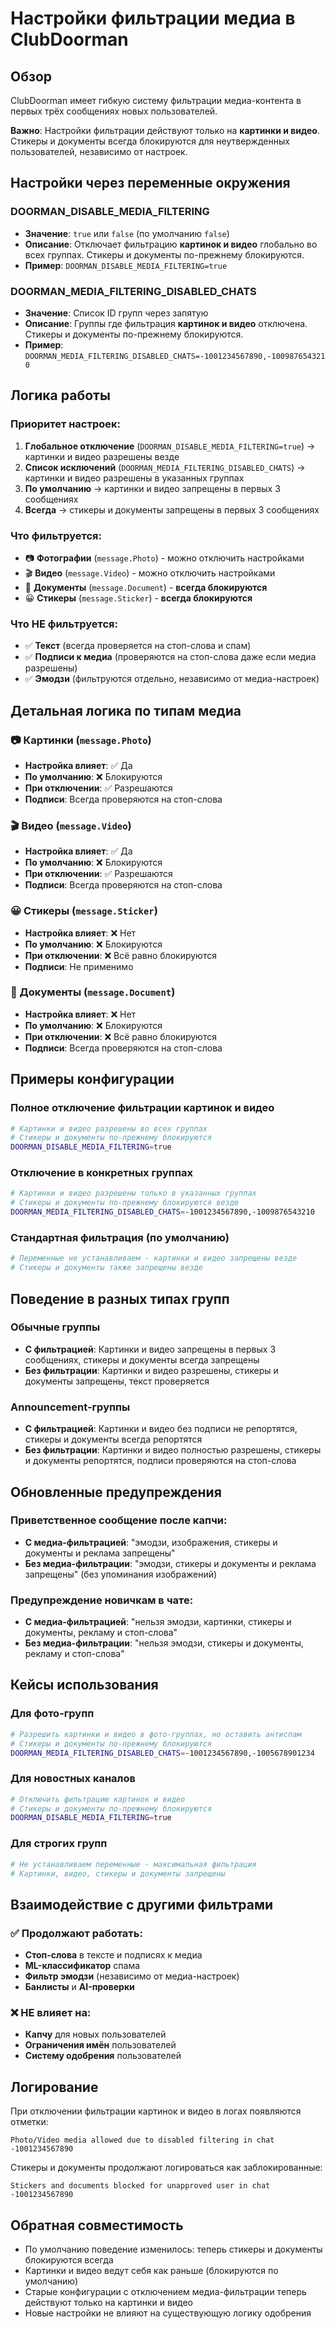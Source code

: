 # Настройки фильтрации медиа в ClubDoorman

## Обзор

ClubDoorman имеет гибкую систему фильтрации медиа-контента в первых трёх сообщениях новых пользователей.

**Важно**: Настройки фильтрации действуют только на **картинки и видео**. Стикеры и документы всегда блокируются для неутвержденных пользователей, независимо от настроек.

## Настройки через переменные окружения

### DOORMAN_DISABLE_MEDIA_FILTERING
- **Значение**: `true` или `false` (по умолчанию `false`)
- **Описание**: Отключает фильтрацию **картинок и видео** глобально во всех группах. Стикеры и документы по-прежнему блокируются.
- **Пример**: `DOORMAN_DISABLE_MEDIA_FILTERING=true`

### DOORMAN_MEDIA_FILTERING_DISABLED_CHATS
- **Значение**: Список ID групп через запятую
- **Описание**: Группы где фильтрация **картинок и видео** отключена. Стикеры и документы по-прежнему блокируются.
- **Пример**: `DOORMAN_MEDIA_FILTERING_DISABLED_CHATS=-1001234567890,-1009876543210`

## Логика работы

### Приоритет настроек:
1. **Глобальное отключение** (`DOORMAN_DISABLE_MEDIA_FILTERING=true`) → картинки и видео разрешены везде
2. **Список исключений** (`DOORMAN_MEDIA_FILTERING_DISABLED_CHATS`) → картинки и видео разрешены в указанных группах
3. **По умолчанию** → картинки и видео запрещены в первых 3 сообщениях
4. **Всегда** → стикеры и документы запрещены в первых 3 сообщениях

### Что фильтруется:
- 📷 **Фотографии** (`message.Photo`) - можно отключить настройками
- 🎬 **Видео** (`message.Video`) - можно отключить настройками
- 📎 **Документы** (`message.Document`) - **всегда блокируются**
- 😀 **Стикеры** (`message.Sticker`) - **всегда блокируются**

### Что НЕ фильтруется:
- ✅ **Текст** (всегда проверяется на стоп-слова и спам)
- ✅ **Подписи к медиа** (проверяются на стоп-слова даже если медиа разрешены)
- ✅ **Эмодзи** (фильтруются отдельно, независимо от медиа-настроек)

## Детальная логика по типам медиа

### 📷 Картинки (`message.Photo`)
- **Настройка влияет**: ✅ Да
- **По умолчанию**: ❌ Блокируются
- **При отключении**: ✅ Разрешаются
- **Подписи**: Всегда проверяются на стоп-слова

### 🎬 Видео (`message.Video`)
- **Настройка влияет**: ✅ Да
- **По умолчанию**: ❌ Блокируются
- **При отключении**: ✅ Разрешаются
- **Подписи**: Всегда проверяются на стоп-слова

### 😀 Стикеры (`message.Sticker`)
- **Настройка влияет**: ❌ Нет
- **По умолчанию**: ❌ Блокируются
- **При отключении**: ❌ Всё равно блокируются
- **Подписи**: Не применимо

### 📎 Документы (`message.Document`)
- **Настройка влияет**: ❌ Нет
- **По умолчанию**: ❌ Блокируются
- **При отключении**: ❌ Всё равно блокируются
- **Подписи**: Всегда проверяются на стоп-слова

## Примеры конфигурации

### Полное отключение фильтрации картинок и видео
```bash
# Картинки и видео разрешены во всех группах
# Стикеры и документы по-прежнему блокируются
DOORMAN_DISABLE_MEDIA_FILTERING=true
```

### Отключение в конкретных группах
```bash
# Картинки и видео разрешены только в указанных группах
# Стикеры и документы по-прежнему блокируются везде
DOORMAN_MEDIA_FILTERING_DISABLED_CHATS=-1001234567890,-1009876543210
```

### Стандартная фильтрация (по умолчанию)
```bash
# Переменные не устанавливаем - картинки и видео запрещены везде
# Стикеры и документы также запрещены везде
```

## Поведение в разных типах групп

### Обычные группы
- **С фильтрацией**: Картинки и видео запрещены в первых 3 сообщениях, стикеры и документы всегда запрещены
- **Без фильтрации**: Картинки и видео разрешены, стикеры и документы запрещены, текст проверяется

### Announcement-группы  
- **С фильтрацией**: Картинки и видео без подписи не репортятся, стикеры и документы всегда репортятся
- **Без фильтрации**: Картинки и видео полностью разрешены, стикеры и документы репортятся, подписи проверяются на стоп-слова

## Обновленные предупреждения

### Приветственное сообщение после капчи:
- **С медиа-фильтрацией**: "эмодзи, изображения, стикеры и документы и реклама запрещены"
- **Без медиа-фильтрации**: "эмодзи, стикеры и документы и реклама запрещены" (без упоминания изображений)

### Предупреждение новичкам в чате:
- **С медиа-фильтрацией**: "нельзя эмодзи, картинки, стикеры и документы, рекламу и стоп-слова"
- **Без медиа-фильтрации**: "нельзя эмодзи, стикеры и документы, рекламу и стоп-слова"

## Кейсы использования

### Для фото-групп
```bash
# Разрешить картинки и видео в фото-группах, но оставить антиспам
# Стикеры и документы по-прежнему блокируются
DOORMAN_MEDIA_FILTERING_DISABLED_CHATS=-1001234567890,-1005678901234
```

### Для новостных каналов
```bash
# Отключить фильтрацию картинок и видео
# Стикеры и документы по-прежнему блокируются
DOORMAN_DISABLE_MEDIA_FILTERING=true
```

### Для строгих групп
```bash
# Не устанавливаем переменные - максимальная фильтрация
# Картинки, видео, стикеры и документы запрещены
```

## Взаимодействие с другими фильтрами

### ✅ Продолжают работать:
- **Стоп-слова** в тексте и подписях к медиа
- **ML-классификатор** спама
- **Фильтр эмодзи** (независимо от медиа-настроек)
- **Банлисты** и **AI-проверки**

### ❌ НЕ влияет на:
- **Капчу** для новых пользователей
- **Ограничения имён** пользователей  
- **Систему одобрения** пользователей

## Логирование

При отключении фильтрации картинок и видео в логах появляются отметки:
```
Photo/Video media allowed due to disabled filtering in chat -1001234567890
```

Стикеры и документы продолжают логироваться как заблокированные:
```
Stickers and documents blocked for unapproved user in chat -1001234567890
```

## Обратная совместимость

- По умолчанию поведение изменилось: теперь стикеры и документы блокируются всегда
- Картинки и видео ведут себя как раньше (блокируются по умолчанию)
- Старые конфигурации с отключением медиа-фильтрации теперь действуют только на картинки и видео
- Новые настройки не влияют на существующую логику одобрения 